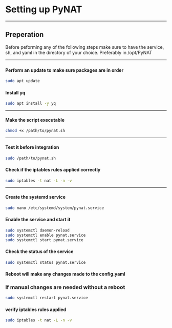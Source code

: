 # Setting up PyNAT

---

## Preperation

Before peforming any of the following steps make sure to have the service, sh, and yaml in the directory of your choice.  Preferably in /opt/PyNAT

---

###

#### Perform an update to make sure packages are in order

```bash
sudo apt update
```

#### Install yq

```bash
sudo apt install -y yq
```

---

#### Make the script executable

```bash
chmod +x /path/to/pynat.sh
```

---

#### Test it before integration

```bash
sudo /path/to/pynat.sh
```

#### Check if the iptables rules applied correctly

```bash
sudo iptables -t nat -L -n -v
```

---

#### Create the systemd service

```bash
sudo nano /etc/systemd/system/pynat.service
```

#### Enable the service and start it

```bash
sudo systemctl daemon-reload
sudo systemctl enable pynat.service
sudo systemctl start pynat.service
```

#### Check the status of the service

```bash
sudo systemctl status pynat.service
```

#### Reboot will make any changes made to the config.yaml

### If manual changes are needed without a reboot

```bash
sudo systemctl restart pynat.service
```

#### verify iptables rules applied

```bash
sudo iptables -t nat -L -n -v
```
